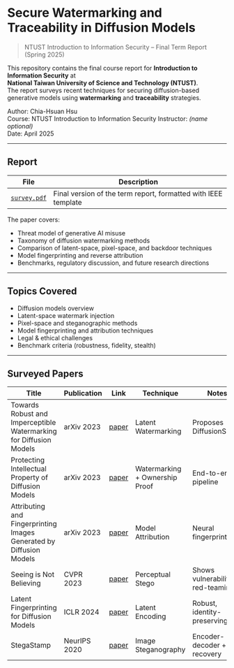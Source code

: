 # Secure Watermarking and Traceability in Diffusion Models
> NTUST Introduction to Information Security – Final Term Report (Spring 2025)

This repository contains the final course report for **Introduction to Information Security** at  
**National Taiwan University of Science and Technology (NTUST)**.  
The report surveys recent techniques for securing diffusion-based generative models using **watermarking** and **traceability** strategies.

Author: Chia-Hsuan Hsu  
Course: NTUST Introduction to Information Security
Instructor: *(name optional)*  
Date: April 2025  

---

## Report

| File | Description |
|------|-------------|
| [`survey.pdf`](./survey.pdf) | Final version of the term report, formatted with IEEE template |

The paper covers:
- Threat model of generative AI misuse
- Taxonomy of diffusion watermarking methods
- Comparison of latent-space, pixel-space, and backdoor techniques
- Model fingerprinting and reverse attribution
- Benchmarks, regulatory discussion, and future research directions
  
---

## Topics Covered

- Diffusion models overview 
- Latent-space watermark injection
- Pixel-space and steganographic methods
- Model fingerprinting and attribution techniques
- Legal & ethical challenges
- Benchmark criteria (robustness, fidelity, stealth)

---

## Surveyed Papers

| Title | Publication | Link | Technique | Notes |
|-------|-------------|------|-----------|-------|
| Towards Robust and Imperceptible Watermarking for Diffusion Models | arXiv 2023 | [paper](https://arxiv.org/abs/2306.05153) | Latent Watermarking | Proposes DiffusionShield |
| Protecting Intellectual Property of Diffusion Models | arXiv 2023 | [paper](https://arxiv.org/abs/2301.11609) | Watermarking + Ownership Proof | End-to-end pipeline |
| Attributing and Fingerprinting Images Generated by Diffusion Models | arXiv 2023 | [paper](https://arxiv.org/abs/2305.20025) | Model Attribution | Neural fingerprinting |
| Seeing is Not Believing | CVPR 2023 | [paper](https://arxiv.org/abs/2303.11374) | Perceptual Stego | Shows vulnerability to red-teaming |
| Latent Fingerprinting for Diffusion Models | ICLR 2024 | [paper](https://openreview.net/forum?id=...) | Latent Encoding | Robust, identity-preserving |
| StegaStamp | NeurIPS 2020 | [paper](https://arxiv.org/abs/2003.05523) | Image Steganography | Encoder-decoder + QR recovery |

